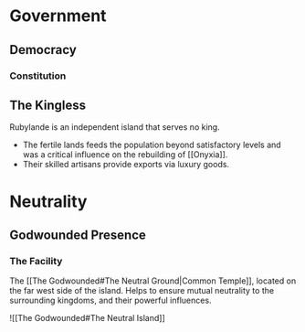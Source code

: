 # Government

## Democracy
### Constitution

## The Kingless
Rubylande is an independent island that serves no king.
- The fertile lands feeds the population beyond satisfactory levels and was a critical influence on the rebuilding of [[Onyxia]].
- Their skilled artisans provide exports via luxury goods.

# Neutrality

## Godwounded Presence

### The Facility
The [[The Godwounded#The Neutral Ground|Common Temple]], located on the far west side of the island.
Helps to ensure mutual neutrality to the surrounding kingdoms, and their powerful influences.

![[The Godwounded#The Neutral Island]]
